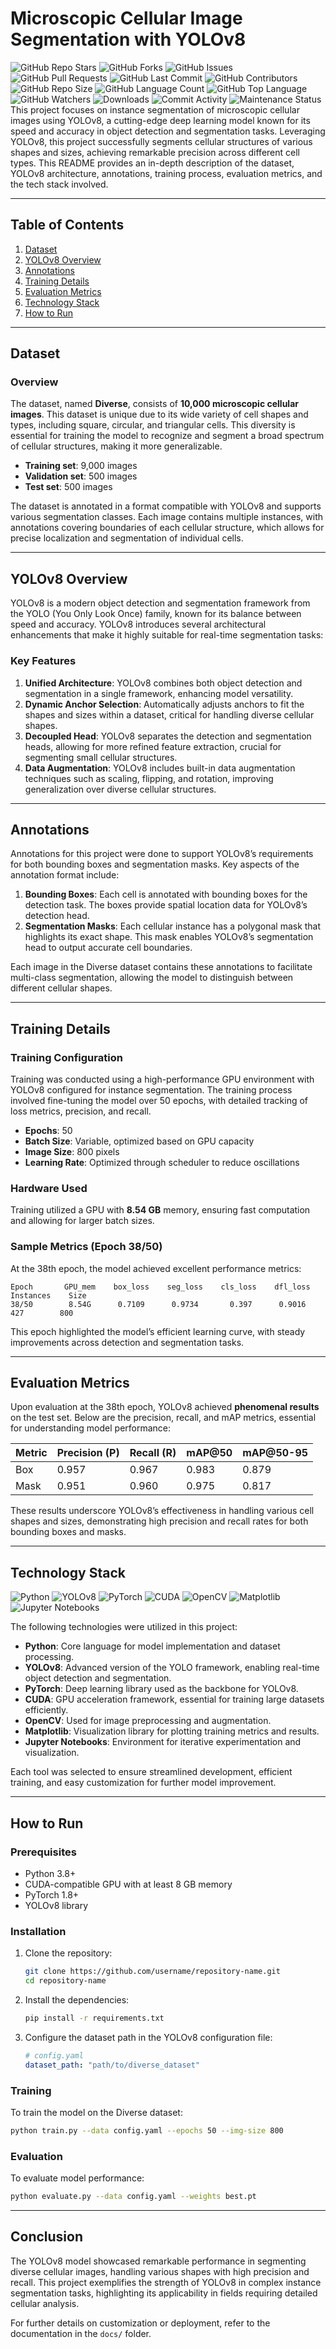 # Microscopic Cellular Image Segmentation with YOLOv8
![GitHub Repo Stars](https://img.shields.io/github/stars/arpsn123/Cytomorph-YOLOv8?style=social)
![GitHub Forks](https://img.shields.io/github/forks/arpsn123/Cytomorph-YOLOv8?style=social)
![GitHub Issues](https://img.shields.io/github/issues/arpsn123/Cytomorph-YOLOv8)
![GitHub Pull Requests](https://img.shields.io/github/issues-pr/arpsn123/Cytomorph-YOLOv8)
![GitHub Last Commit](https://img.shields.io/github/last-commit/arpsn123/Cytomorph-YOLOv8)
![GitHub Contributors](https://img.shields.io/github/contributors/arpsn123/Cytomorph-YOLOv8)
![GitHub Repo Size](https://img.shields.io/github/repo-size/arpsn123/Cytomorph-YOLOv8)
![GitHub Language Count](https://img.shields.io/github/languages/count/arpsn123/Cytomorph-YOLOv8)
![GitHub Top Language](https://img.shields.io/github/languages/top/arpsn123/Cytomorph-YOLOv8)
![GitHub Watchers](https://img.shields.io/github/watchers/arpsn123/Cytomorph-YOLOv8?style=social)
![Downloads](https://img.shields.io/github/downloads/arpsn123/Cytomorph-YOLOv8/total)
![Commit Activity](https://img.shields.io/github/commit-activity/m/arpsn123/Cytomorph-YOLOv8)
![Maintenance Status](https://img.shields.io/badge/Maintained-Yes-green)
This project focuses on instance segmentation of microscopic cellular images using YOLOv8, a cutting-edge deep learning model known for its speed and accuracy in object detection and segmentation tasks. Leveraging YOLOv8, this project successfully segments cellular structures of various shapes and sizes, achieving remarkable precision across different cell types. This README provides an in-depth description of the dataset, YOLOv8 architecture, annotations, training process, evaluation metrics, and the tech stack involved.

---

## Table of Contents
1. [Dataset](#dataset)
2. [YOLOv8 Overview](#yolov8-overview)
3. [Annotations](#annotations)
4. [Training Details](#training-details)
5. [Evaluation Metrics](#evaluation-metrics)
6. [Technology Stack](#technology-stack)
7. [How to Run](#how-to-run)

---

## Dataset

### Overview
The dataset, named **Diverse**, consists of **10,000 microscopic cellular images**. This dataset is unique due to its wide variety of cell shapes and types, including square, circular, and triangular cells. This diversity is essential for training the model to recognize and segment a broad spectrum of cellular structures, making it more generalizable.

- **Training set**: 9,000 images
- **Validation set**: 500 images
- **Test set**: 500 images

The dataset is annotated in a format compatible with YOLOv8 and supports various segmentation classes. Each image contains multiple instances, with annotations covering boundaries of each cellular structure, which allows for precise localization and segmentation of individual cells.

---

## YOLOv8 Overview

YOLOv8 is a modern object detection and segmentation framework from the YOLO (You Only Look Once) family, known for its balance between speed and accuracy. YOLOv8 introduces several architectural enhancements that make it highly suitable for real-time segmentation tasks:

### Key Features
1. **Unified Architecture**: YOLOv8 combines both object detection and segmentation in a single framework, enhancing model versatility.
2. **Dynamic Anchor Selection**: Automatically adjusts anchors to fit the shapes and sizes within a dataset, critical for handling diverse cellular shapes.
3. **Decoupled Head**: YOLOv8 separates the detection and segmentation heads, allowing for more refined feature extraction, crucial for segmenting small cellular structures.
4. **Data Augmentation**: YOLOv8 includes built-in data augmentation techniques such as scaling, flipping, and rotation, improving generalization over diverse cellular structures.

---

## Annotations

Annotations for this project were done to support YOLOv8’s requirements for both bounding boxes and segmentation masks. Key aspects of the annotation format include:

1. **Bounding Boxes**: Each cell is annotated with bounding boxes for the detection task. The boxes provide spatial location data for YOLOv8’s detection head.
2. **Segmentation Masks**: Each cellular instance has a polygonal mask that highlights its exact shape. This mask enables YOLOv8’s segmentation head to output accurate cell boundaries.

Each image in the Diverse dataset contains these annotations to facilitate multi-class segmentation, allowing the model to distinguish between different cellular shapes.

---

## Training Details

### Training Configuration
Training was conducted using a high-performance GPU environment with YOLOv8 configured for instance segmentation. The training process involved fine-tuning the model over 50 epochs, with detailed tracking of loss metrics, precision, and recall.

- **Epochs**: 50
- **Batch Size**: Variable, optimized based on GPU capacity
- **Image Size**: 800 pixels
- **Learning Rate**: Optimized through scheduler to reduce oscillations

### Hardware Used
Training utilized a GPU with **8.54 GB** memory, ensuring fast computation and allowing for larger batch sizes.

### Sample Metrics (Epoch 38/50)
At the 38th epoch, the model achieved excellent performance metrics:

```
Epoch       GPU_mem    box_loss    seg_loss    cls_loss    dfl_loss   Instances    Size
38/50        8.54G      0.7109      0.9734       0.397      0.9016      427        800
```

This epoch highlighted the model’s efficient learning curve, with steady improvements across detection and segmentation tasks.

---

## Evaluation Metrics

Upon evaluation at the 38th epoch, YOLOv8 achieved **phenomenal results** on the test set. Below are the precision, recall, and mAP metrics, essential for understanding model performance:

| Metric         | Precision (P) | Recall (R) | mAP@50 | mAP@50-95 |
|----------------|---------------|------------|--------|-----------|
| Box            | 0.957         | 0.967      | 0.983  | 0.879     |
| Mask           | 0.951         | 0.960      | 0.975  | 0.817     |

These results underscore YOLOv8’s effectiveness in handling various cell shapes and sizes, demonstrating high precision and recall rates for both bounding boxes and masks.

---

## Technology Stack


![Python](https://img.shields.io/badge/Python-3.8%2B-blue)
![YOLOv8](https://img.shields.io/badge/YOLOv8-v8.0.0-blue)
![PyTorch](https://img.shields.io/badge/PyTorch-1.8%2B-orange)
![CUDA](https://img.shields.io/badge/CUDA-Compatible-green)
![OpenCV](https://img.shields.io/badge/OpenCV-4.x-red)
![Matplotlib](https://img.shields.io/badge/Matplotlib-3.5.1-yellow)
![Jupyter Notebooks](https://img.shields.io/badge/Jupyter-Notebook-orange)

The following technologies were utilized in this project:
- **Python**: Core language for model implementation and dataset processing.
- **YOLOv8**: Advanced version of the YOLO framework, enabling real-time object detection and segmentation.
- **PyTorch**: Deep learning library used as the backbone for YOLOv8.
- **CUDA**: GPU acceleration framework, essential for training large datasets efficiently.
- **OpenCV**: Used for image preprocessing and augmentation.
- **Matplotlib**: Visualization library for plotting training metrics and results.
- **Jupyter Notebooks**: Environment for iterative experimentation and visualization.

Each tool was selected to ensure streamlined development, efficient training, and easy customization for further model improvement.

---

## How to Run

### Prerequisites
- Python 3.8+
- CUDA-compatible GPU with at least 8 GB memory
- PyTorch 1.8+
- YOLOv8 library

### Installation

1. Clone the repository:
   ```bash
   git clone https://github.com/username/repository-name.git
   cd repository-name
   ```

2. Install the dependencies:
   ```bash
   pip install -r requirements.txt
   ```

3. Configure the dataset path in the YOLOv8 configuration file:
   ```yaml
   # config.yaml
   dataset_path: "path/to/diverse_dataset"
   ```

### Training
To train the model on the Diverse dataset:
```bash
python train.py --data config.yaml --epochs 50 --img-size 800
```

### Evaluation
To evaluate model performance:
```bash
python evaluate.py --data config.yaml --weights best.pt
```

---

## Conclusion

The YOLOv8 model showcased remarkable performance in segmenting diverse cellular images, handling various shapes with high precision and recall. This project exemplifies the strength of YOLOv8 in complex instance segmentation tasks, highlighting its applicability in fields requiring detailed cellular analysis.

For further details on customization or deployment, refer to the documentation in the `docs/` folder.